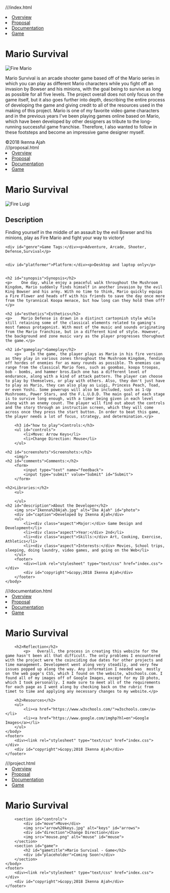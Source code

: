 ///index.html
<!DOCTYPE html>
<html lang="en">
<head>
   <meta charset="utf-8">
    <title>Mario Survival</title>
</head>
<body>
   <nav class="menu">
       <li><a href="index.html">Overview</a></li>
       <li><a href="proposal.html">Proposal</a></li>
       <li><a href="documentation.html">Documentation</a></li>
       <li><a href="project.html">Game</a></li>
   </nav>
    <h1>Mario Survival</h1>
    <img src="Fire_Mario.png" alt="Fire Mario" id="mario"/>
    <p id="overview"> Mario Survival is an arcade shooter game based off of the Mario series in which you can play as different Mario characters while you fight off an invasion by Bowser and his minions, with the goal being to survive as long as possible for all five levels. The project overall does not only focus on the game itself, but it also goes further into depth, describing the entire process of developing the game and giving credit to all of the resources used in the making of this project. Mario is one of my favorite video game characters and in the previous years I've been playing games online based on Mario, which have been developed by other designers as tribute to the long-running successful game franchise. Therefore, I also wanted to follow in these footsteps and become an impressive game designer myself.</p>
    <footer>
        <div><link rel="stylesheet" type="text/css" href="index.css"></div>
        <div id="copyright">&copy;2018 Ikenna Ajah</div>
    </footer>
</body>
</html>
///proposal.html
<!DOCTYPE html>
<html lang="en">
    <head>
        <meta charset="utf-8">
            <title>Mario Survival - Proposal</title>
    </head>
    <body>
   <nav class="menu">
       <li><a href="index.html">Overview</a></li>
       <li><a href="proposal.html">Proposal</a></li>
       <li><a href="documentation.html">Documentation</a></li>
       <li><a href="project.html">Game</a></li>
   </nav>
    <h1>Mario Survival</h1>
    <img src="FireLuigi.png" alt="Fire Luigi" id="luigi"/>
    <h2>Description</h2>
    <p>Finding yourself in the middle of an assault by the evil Bowser and his minions, play as Fire Mario and fight your way to victory!</p>
    
    <div id="genre">Game Tags:</div><p>Adventure, Arcade, Shooter, Defense,Survival</p>

    
    <div id="platformer">Platform:</div><p>Desktop and laptop only</p>
    
    
    <h2 id="synopsis">Synopsis</h2>
    <p>    One day, while enjoy a peaceful walk throughout the Mushroom Kingdom, Mario suddenly finds himself in another invasion by the evil King Bowser and his army. With no time to think, Mario quickly equips a Fire Flower and heads off with his friends to save the day once more from the tyrannical Koopa menace, but how long can they hold them off?</p>
    
    <h2 id="esthetics">Esthetics</h2>
    <p>    Mario Defense is drawn in a distinct cartoonish style while still retaining some of the classical elements related to gaming's most famous protagonist. With most of the music and sounds originating from the Mario franchise, but in a different kind of style. However, the background and zone music vary as the player progresses thorughout the game.</p>
    
    <h2 id="gameplay">Gameplay</h2>
        <p>    In the game, the player plays as Mario in his fire version as they play in various zones throughout the Mushroom Kingdom, fending off hordes of enemies for as many rounds as possible. Th enemies can range from the classical Mario foes, such as goombas, koopa troopas, bob - bombs, and hammer bros.Each one has a different level of endurance, along with a kind of attack pattern. The player can choose to play by themselves, or play with others. Also, they don't just have to play as Mario, they can also play as Luigi, Princess Peach, Toad, or even Yoshi. Some powerups will also be included, such as 1-Up Mushrooms, Power Stars, and the F.L.U.D.D. The main goal of each stage is to survive long enough, with a timer being given in each level along with an enemy count. The player will find out about the controls and the story through an instruction screen, which they will come across once they press the start button. In order to beat this game, the player needs a lot of focus, strategy, and determination.</p>
        
        <h3 id="how to play">Controls:</h3>
        <ul id="controls">
            <li>Move: Arrow Keys</li>
            <li>Change Direction: Mouse</li>
        </ul>
    
    <h2 id="screenshots">Screenshots:</h2>
        <img/>
    <h2 id="comments">Comments:</h2>
        <form>
            <input type="text" name="feedback">
            <input type="submit" value="Submit" id="Submit">
        </form>
    
    <h2>Libraries:</h2>
        <ul>
            
        </ul>
    <h2 id="description">About the Developer</h2>
        <img src="Ikenna%20Ajah.jpg" alt="Ike Ajah" id="photo">
        <div id="caption">Developed by Ikenna Ajah</div>
        <ul>
            <li><div class="aspect">Major:</div> Game Design and Development</li>
            <li><div class="aspect">Year:</div> 2nd</li>
            <li><div class="aspect">Skills:</div> Art, Cooking, Exercise, Athletics</li>
            <li><div class="aspect">Interests:</div> Movies, School trips, sleeping, doing laundry, video games, and going on the Web</li>
        </ul>
        <footer>
            <div><link rel="stylesheet" type="text/css" href="index.css"></div>
            <div id="copyright">&copy;2018 Ikenna Ajah</div>
        </footer>
    </body>
</html>
///documentation.html
<!DOCTYPE html>
<html lang="en">
    <head>
        <meta charset="utf-8">
        <title>Mario Survival - Documentation</title>
    </head>
    <body>
        <nav class="menu">
           <li><a href="index.html">Overview</a></li>
           <li><a href="proposal.html">Proposal</a></li>
           <li><a href="documentation.html">Documentation</a></li>
           <li><a href="project.html">Game</a></li>
        </nav>
        <h1>Mario Survival</h1>
        
        <h2>Reflection</h2>
            <p>   Overall, the process in creating this website for the game hasn't been all that difficult. The only problems I encountered with the project were the coinciding due dates for other projects and time management. Development went along very steadily, and very few issues popped up along the way. Any information I needed was  mostly on the web page's CSS, which I found on the website, w3schools.com. I found all of my images off of Google Images, except for my ID photo, which I took personally. I made sure to meet all of the requirements for each page as I went along by checking back on the rubric from timet to time and applying any necessary changes to my website.</p>
        
        <h2>Resources</h2>
        <ul>
            <li><a href="https://www.w3schools.com/">w3schools.com</a></li>
            <li><a href="https://www.google.com/imghp?hl=en">Google Images</a></li>
        </ul>
    </body>
    <footer>
        <div><link rel="stylesheet" type="text/css" href="index.css"></div>
        <div id="copyright">&copy;2018 Ikenna Ajah</div>
    </footer>
</html>
///project.html
<!DOCTYPE html>
<html lang="en">
    <head>
        <meta charset="utf-8">
        <title>Mario Survival - The Game</title>
    </head>
    <body>
        <nav class="menu">
           <li><a href="index.html">Overview</a></li>
           <li><a href="proposal.html">Proposal</a></li>
           <li><a href="documentation.html">Documentation</a></li>
           <li><a href="project.html">Game</a></li>
        </nav>
        <h1>Mario Survival</h1>
        
        <section id="controls">
            <div id="move">Move</div>
            <img src="arrow%20keys.jpg" alt="keys" id="arrows">
            <div id="direction">Change Direction</div>
            <img src="mouse.png" alt="mouse" id="mouse">
        </section>
        <section id="game">
            <h2 id="gametitle">Mario Survival - Game</h2>
            <div id="placeholder">Coming Soon!</div>
        </section>
    </body>
    <footer>
        <div><link rel="stylesheet" type="text/css" href="index.css"></div>
        <div id="copyright">&copy;2018 Ikenna Ajah</div>
    </footer>
</html>
